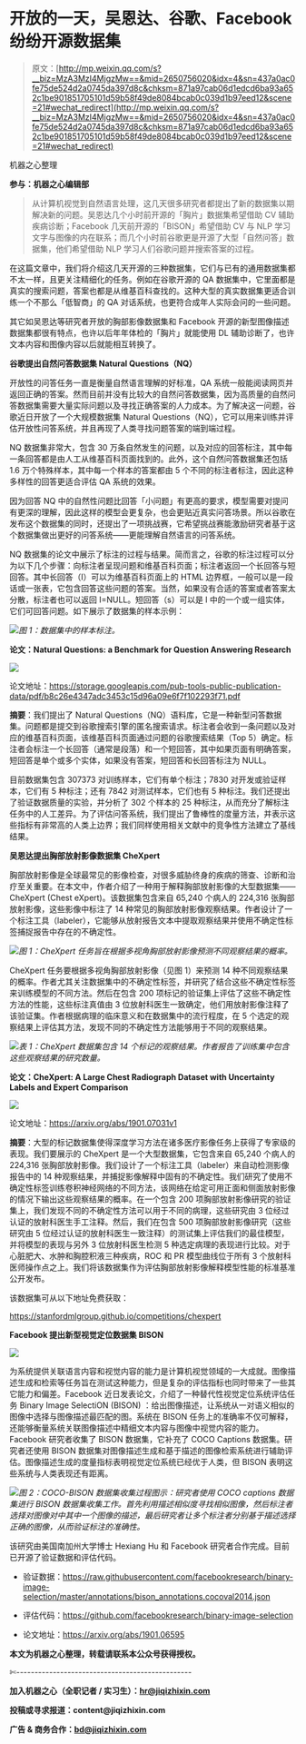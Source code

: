 # 开放的一天，吴恩达、谷歌、Facebook纷纷开源数据集

> 原文：[http://mp.weixin.qq.com/s?__biz=MzA3MzI4MjgzMw==&mid=2650756020&idx=4&sn=437a0ac0fe75de524d2a0745da397d8c&chksm=871a97cab06d1edcd6ba93a652c1be901851705101d59b58f49de8084bcab0c039d1b97eed12&scene=21#wechat_redirect](http://mp.weixin.qq.com/s?__biz=MzA3MzI4MjgzMw==&mid=2650756020&idx=4&sn=437a0ac0fe75de524d2a0745da397d8c&chksm=871a97cab06d1edcd6ba93a652c1be901851705101d59b58f49de8084bcab0c039d1b97eed12&scene=21#wechat_redirect)

机器之心整理

**参与：机器之心编辑部**

> 从计算机视觉到自然语言处理，这几天很多研究者都提出了新的数据集以期解决新的问题。吴恩达几个小时前开源的「胸片」数据集希望借助 CV 辅助疾病诊断；Facebook 几天前开源的「BISON」希望借助 CV 与 NLP 学习文字与图像的内在联系；而几个小时前谷歌更是开源了大型「自然问答」数据集，他们希望借助 NLP 学习人们谷歌问题并搜索答案的过程。

在这篇文章中，我们将介绍这几天开源的三种数据集，它们与已有的通用数据集都不太一样，且更关注精细化的任务。例如在谷歌开源的 QA 数据集中，它里面都是真实的搜索问题，答案也都是从维基百科查找的。这种大型的真实数据集更适合训练一个不那么「低智商」的 QA 对话系统，也更符合成年人实际会问的一些问题。

其它如吴恩达等研究者开放的胸部影像数据集和 Facebook 开源的新型图像描述数据集都很有特点，也许以后年年体检的「胸片」就能使用 DL 辅助诊断了，也许文本内容和图像内容以后就能相互转换了。

**谷歌提出自然问答数据集 Natural Questions（NQ）**

开放性的问答任务一直是衡量自然语言理解的好标准，QA 系统一般能阅读网页并返回正确的答案。然而目前并没有比较大的自然问答数据集，因为高质量的自然问答数据集需要大量实际问题以及寻找正确答案的人力成本。为了解决这一问题，谷歌近日开放了一个大规模数据集 Natural Questions（NQ），它可以用来训练并评估开放性问答系统，并且再现了人类寻找问题答案的端到端过程。

NQ 数据集非常大，包含 30 万条自然发生的问题，以及对应的回答标注，其中每一条回答都是由人工从维基百科页面找到的。此外，这个自然问答数据集还包括 1.6 万个特殊样本，其中每一个样本的答案都由 5 个不同的标注者标注，因此这种多样性的回答更适合评估 QA 系统的效果。

因为回答 NQ 中的自然性问题比回答「小问题」有更高的要求，模型需要对提问有更深的理解，因此这样的模型会更复杂，也会更贴近真实问答场景。所以谷歌在发布这个数据集的同时，还提出了一项挑战赛，它希望挑战赛能激励研究者基于这个数据集做出更好的问答系统——更能理解自然语言的问答系统。

NQ 数据集的论文中展示了标注的过程与结果。简而言之，谷歌的标注过程可以分为以下几个步骤：向标注者呈现问题和维基百科页面；标注者返回一个长回答与短回答。其中长回答（I）可以为维基百科页面上的 HTML 边界框，一般可以是一段话或一张表，它包含回答这些问题的答案。当然，如果没有合适的答案或者答案太分散，标注者也可以返回 I=NULL。短回答（s）可以是 I 中的一个或一组实体，它们可回答问题。如下展示了数据集的样本示例：

![](../Images/18b3c4b864dff59204b1d93bde266803.jpg)*图 1：数据集中的样本标注。* 

**论文：Natural Questions: a Benchmark for Question Answering Research**

![](../Images/bd0ac34c486f81f1a606c3a080155c69.jpg)

论文地址：https://storage.googleapis.com/pub-tools-public-publication-data/pdf/b8c26e4347adc3453c15d96a09e6f7f102293f71.pdf

**摘要**：我们提出了 Natural Questions（NQ）语料库，它是一种新型问答数据集。问题都是提交到谷歌搜索引擎的匿名搜索请求。标注者会收到一条问题以及对应的维基百科页面，该维基百科页面通过问题的谷歌搜索结果（Top 5）确定。标注者会标注一个长回答（通常是段落）和一个短回答，其中如果页面有明确答案，短回答是单个或多个实体，如果没有答案，短回答和长回答标注为 NULL。

目前数据集包含 307373 对训练样本，它们有单个标注；7830 对开发或验证样本，它们有 5 种标注；还有 7842 对测试样本，它们也有 5 种标注。我们还提出了验证数据质量的实验，并分析了 302 个样本的 25 种标注，从而充分了解标注任务中的人工差异。为了评估问答系统，我们提出了鲁棒性的度量方法，并表示这些指标有非常高的人类上边界；我们同样使用相关文献中的竞争性方法建立了基线结果。

**吴恩达提出胸部放射影像数据集 CheXpert** 

胸部放射影像是全球最常见的影像检查，对很多威胁终身的疾病的筛查、诊断和治疗至关重要。在本文中，作者介绍了一种用于解释胸部放射影像的大型数据集——CheXpert (Chest eXpert)。该数据集包含来自 65,240 个病人的 224,316 张胸部放射影像，这些影像中标注了 14 种常见的胸部放射影像观察结果。作者设计了一个标注工具（labeler），它能够从放射报告文本中提取观察结果并使用不确定性标签捕捉报告中存在的不确定性。

![](../Images/944244083adf0a0215232fcadc8217a0.jpg)*图 1：CheXpert 任务旨在根据多视角胸部放射影像预测不同观察结果的概率。*

CheXpert 任务要根据多视角胸部放射影像（见图 1）来预测 14 种不同观察结果的概率。作者尤其关注数据集中的不确定性标签，并研究了结合这些不确定性标签来训练模型的不同方法。然后在包含 200 项标记的验证集上评估了这些不确定性方法的性能，这些标注真值由 3 位放射科医生一致确定，他们用放射影像注释了该验证集。作者根据病理的临床意义和在数据集中的流行程度，在 5 个选定的观察结果上评估其方法，发现不同的不确定性方法能够用于不同的观察结果。

![](../Images/a89636a2d9c30d492ec284fc9402bb3b.jpg)*表 1：CheXpert 数据集包含 14 个标记的观察结果。作者报告了训练集中包含这些观察结果的研究数量。*

**论文：CheXpert: A Large Chest Radiograph Dataset with Uncertainty Labels and Expert Comparison**

![](../Images/ba4822c89721cbcec20be6cf73f1b9ab.jpg)

论文地址：https://arxiv.org/abs/1901.07031v1

**摘要**：大型的标记数据集使得深度学习方法在诸多医疗影像任务上获得了专家级的表现。我们要展示的 CheXpert 是一个大型数据集，它包含来自 65,240 个病人的 224,316 张胸部放射影像。我们设计了一个标注工具（labeler）来自动检测影像报告中的 14 种观察结果，并捕捉影像解释中固有的不确定性。我们研究了使用不确定性标签训练卷积神经网络的不同方法，该网络在给定可用正面和侧面放射影像的情况下输出这些观察结果的概率。在一个包含 200 项胸部放射影像研究的验证集上，我们发现不同的不确定性方法可以用于不同的病理，这些研究由 3 位经过认证的放射科医生手工注释。然后，我们在包含 500 项胸部放射影像研究（这些研究由 5 位经过认证的放射科医生一致注释）的测试集上评估我们的最佳模型，并将模型的表现与另外 3 位放射科医生检测 5 种选定病理的表现进行比较。对于心脏肥大、水肿和胸腔积液三种疾病，ROC 和 PR 模型曲线位于所有 3 个放射科医师操作点之上。我们将该数据集作为评估胸部放射影像解释模型性能的标准基准公开发布。

该数据集可从以下地址免费获取：

https://stanfordmlgroup.github.io/competitions/chexpert

**Facebook 提出新型视觉定位数据集 BISON**

![](../Images/54afa4f43f5b50edee3fcdf3dac192c2.jpg)

为系统提供关联语言内容和视觉内容的能力是计算机视觉领域的一大成就。图像描述生成和检索等任务旨在测试这种能力，但是复杂的评估指标也同时带来了一些其它能力和偏差。Facebook 近日发表论文，介绍了一种替代性视觉定位系统评估任务 Binary Image SelectiON (BISON) ：给出图像描述，让系统从一对语义相似的图像中选择与图像描述最匹配的图。系统在 BISON 任务上的准确率不仅可解释，还能够衡量系统关联图像描述中精细文本内容与图像中视觉内容的能力。Facebook 研究者收集了 BISON 数据集，它补充了 COCO Captions 数据集。研究者还使用 BISON 数据集对图像描述生成和基于描述的图像检索系统进行辅助评估。图像描述生成的度量指标表明视觉定位系统已经优于人类，但 BISON 表明这些系统与人类表现还有距离。

![](../Images/1b7c5031260252bd3836d8c614f2d68b.jpg)*图 2：COCO-BISON 数据集收集过程图示：研究者使用 COCO captions 数据集进行 BISON 数据集收集工作。首先利用描述相似度寻找相似图像，然后标注者选择对图像对中其中一个图像的描述，最后研究者让多个标注者分别基于描述选择正确的图像，从而验证标注的准确性。*

该研究由美国南加州大学博士 Hexiang Hu 和 Facebook 研究者合作完成。目前已开源了验证数据和评估代码。

*   验证数据：https://raw.githubusercontent.com/facebookresearch/binary-image-selection/master/annotations/bison_annotations.cocoval2014.json

*   评估代码：https://github.com/facebookresearch/binary-image-selection

*   论文地址：https://arxiv.org/abs/1901.06595

****本文为机器之心整理，**转载请联系本公众号获得授权****。**

✄------------------------------------------------

**加入机器之心（全职记者 / 实习生）：hr@jiqizhixin.com**

**投稿或寻求报道：**content**@jiqizhixin.com**

**广告 & 商务合作：bd@jiqizhixin.com**